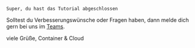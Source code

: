 
```
Super, du hast das Tutorial abgeschlossen
```

Solltest du Verbesserungswünsche oder Fragen haben, dann melde dich gern bei uns im [Teams](https://teams.microsoft.com/l/channel/19%3a3df5451f3e4e46e8bb5e18833611718a%40thread.skype/1st%2520Level%2520Support?groupId=1e4e4cce-8ab7-4df8-b28c-05377a3c41f2&tenantId=7d95deb3-0bca-4c9d-a61e-1fd6c47ed60c).

viele Grüße,
Container & Cloud